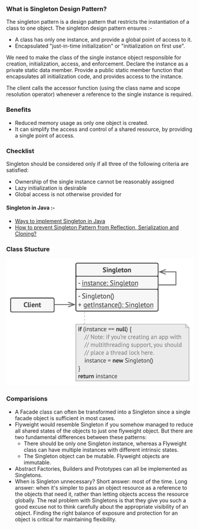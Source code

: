 ### What is Singleton Design Pattern?

The singleton pattern is a design pattern that restricts the instantiation of a class to one object.
The singleton design pattern ensures :-
- A class has only one instance, and provide a global point of access to it.
- Encapsulated "just-in-time initialization" or "initialization on first use".

We need to make the class of the single instance object responsible for creation, initialization, access, and enforcement. Declare the instance as a private static data member. Provide a public static member function that encapsulates all initialization code, and provides access to the instance.

The client calls the accessor function (using the class name and scope resolution operator) whenever a reference to the single instance is required.

### Benefits
- Reduced memory usage as only one object is created.
- It can simplify the access and control of a shared resource, by providing a single point of access.


### Checklist
Singleton should be considered only if all three of the following criteria are satisfied:
- Ownership of the single instance cannot be reasonably assigned
- Lazy initialization is desirable
- Global access is not otherwise provided for

#### Singleton in Java :-
- [Ways to implement Singleton in Java](https://www.digitalocean.com/community/tutorials/java-singleton-design-pattern-best-practices-examples)
- [How to prevent Singleton Pattern from Reflection, Serialization and Cloning?](https://www.geeksforgeeks.org/prevent-singleton-pattern-reflection-serialization-cloning/)


### Class Stucture
![img.png](img.png)

### Comparisions
- A Facade class can often be transformed into a Singleton since a single facade object is sufficient in most cases.
- Flyweight would resemble Singleton if you somehow managed to reduce all shared states of the objects to just one flyweight object. But there are two fundamental differences between these patterns:
    - There should be only one Singleton instance, whereas a Flyweight class can have multiple instances with different intrinsic states.
    - The Singleton object can be mutable. Flyweight objects are immutable.
- Abstract Factories, Builders and Prototypes can all be implemented as Singletons.
- When is Singleton unnecessary? Short answer: most of the time. Long answer: when it's simpler to pass an object resource as a reference to the objects that need it, rather than letting objects access the resource globally. The real problem with Singletons is that they give you such a good excuse not to think carefully about the appropriate visibility of an object. Finding the right balance of exposure and protection for an object is critical for maintaining flexibility.